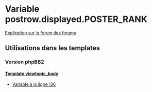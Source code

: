 # Variable postrow.displayed.POSTER_RANK
[Explication sur le forum des forums](http://forum.forumactif.com/t294113-listing-des-variables#postrow.displayed.POSTER_RANK)

## Utilisations dans les templates

### Version phpBB2

#### [Template viewtopic_body](subsilver/viewtopic_body.md)
* [Variable à la ligne 126](../subsilver/viewtopic_body.tpl#L126)